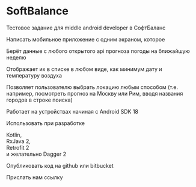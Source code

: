 # SoftBalance

Тестовое задание для middle android developer в СофтБаланс 

Написать мобильное приложение с одним экраном, которое 

Берёт данные с любого открытого api прогноза погоды на ближайшую неделю 

Отображает их в списке в любом виде, как минимум дату и температуру воздуха 

Позволяет пользователю выбрать локацию любым способом (т.е. например, посмотреть прогноз на Москву или Рим, вводя названия городов в строке поиска) 

Работает на устройствах начиная с Android SDK 18 

Использовать при разработке  

Kotlin,  
RxJava 2,  
Retrofit 2  
и желательно Dagger 2 

Опубликовать код на github или bitbucket 

Прислать нам ссылку 

 
